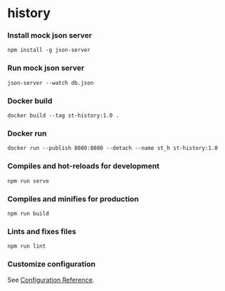 # history

### Install mock json server 

```shell script
npm install -g json-server
```

### Run mock json server 

```shell script
json-server --watch db.json
```


### Docker build 

```shell script
docker build --tag st-history:1.0 .
```

### Docker run  

```shell script
docker run --publish 8080:8080 --detach --name st_h st-history:1.0
```


### Compiles and hot-reloads for development
```
npm run serve
```

### Compiles and minifies for production
```
npm run build
```

### Lints and fixes files
```
npm run lint
```

### Customize configuration
See [Configuration Reference](https://cli.vuejs.org/config/).
